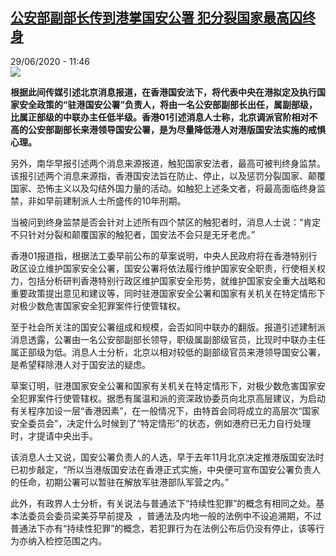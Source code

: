 <!--1593428128000-->
[公安部副部长传到港掌国安公署 犯分裂国家最高囚终身](http://www.rfi.fr//cn/%E6%B8%AF%E6%BE%B3%E5%8F%B0/20200629-%E5%85%AC%E5%AE%89%E9%83%A8%E5%89%AF%E9%83%A8%E9%95%BF%E4%BC%A0%E5%88%B0%E6%B8%AF%E6%8E%8C%E5%9B%BD%E5%AE%89%E5%85%AC%E7%BD%B2%E7%8A%AF%E5%88%86%E8%A3%82%E5%9B%BD%E5%AE%B6%E6%9C%80%E9%AB%98%E5%9B%9A%E7%BB%88%E8%BA%AB)
------

<div>29/06/2020 - 11:46</div><img src="https://s.rfi.fr/media/display/cbb5331c-a895-11ea-a90a-005056a98db9/w:310/p:16x9/HK0607-1.jpg"><p><strong>根据此间传媒引述北京消息报道，在香港国安法下，将代表中央在港拟定及执行国家安全政策的“驻港国安公署”负责人，将由一名公安部副部长出任，属副部级，比属正部级的中联办主任低半级。香港01引述消息人士称，北京调派官阶相对不高的公安部副部长来港领导国安公署，是为尽量降低港人对港版国安法实施的戒惧心理。</strong></p><div class="t-content__body u-clearfix"><div class="m-interstitial"></div><p>另外，南华早报引述两个消息来源报道，触犯国家安法者，最高可被判终身监禁。该报引述两个消息来源指，香港国安法旨在防止、停止，以及惩罚分裂国家、颠覆国家、恐怖主义以及勾结外国力量的活动。如触犯上述条文者，将最高面临终身监禁，非如早前建制派人士所盛传的10年刑期。</p><p>当被问到终身监禁是否会针对上述所有四个禁区的触犯者时，消息人士说：“肯定不只针对分裂和颠覆国家的触犯者，国安法不会只是无牙老虎。”</p><p>香港01报道指，根据法工委早前公布的草案说明，中央人民政府将在香港特别行政区设立维护国家安全公署，国安公署将依法履行维护国家安全职责，行使相关权力，包括分析研判香港特别行政区维护国家安全形势，就维护国家安全重大战略和重要政策提出意见和建议等，同时驻港国家安全公署和国家有关机关在特定情形下对极少数危害国家安全犯罪案件行使管辖权。</p><p>至于社会所关注的国安公署组成和规模，会否如同中联办的翻版。报道引述建制派消息透露，公署由一名公安部副部长领导，职级属副部级官员，比现时中联办主任属正部级为低。消息人士分析，北京以相对较低的副部级官员来港领导国安公署，是希望释除港人对于国安法的疑虑。</p><p>草案订明，驻港国家安全公署和国家有关机关在特定情形下，对极少数危害国家安全犯罪案件行使管辖权。据悉有属温和派的资深政协委员向北京高层建议，为启动有关程序加设一层“香港因素”，在一般情况下，由特首会同将成立的高层次“国家安全委员会”，决定什么时候到了“特定情形”的状态，例如港府已无力自行处理时，才提请中央出手。</p><p>该消息人士又说，国安公署负责人的人选，早于去年11月北京决定推港版国安法时已初步敲定，“所以当港版国安法在香港正式实施，中央便可宣布国安公署负责人的任命，初期公署可以暂驻在解放军驻港部队军营之内。”</p><p>此外，有政界人士分析，有关说法与普通法下“持续性犯罪”的概念有相同之处。基本法委员会委员梁美芬早前提及  ，普通法及内地一般的法例中不设追溯期，不过普通法下亦有“持续性犯罪”的概念，若犯罪行为在法例公布后仍没有停止，该等行为亦纳入检控范围之内。</p><div class="o-self-promo o-self-promo--nl o-self-promo--hidden" data-selfpromo-newsletter></div><div class="o-self-promo o-self-promo--app o-self-promo--hidden" data-selfpromo-app></div></div>
